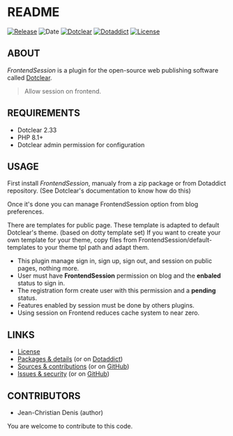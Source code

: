 # README

[![Release](https://img.shields.io/github/v/release/jcdenis/FrontendSession?color=lightblue)](https://git.dotclear.watch/JcDenis/FrontendSession/releases)
![Date](https://img.shields.io/github/release-date/jcdenis/FrontendSession?color=red)
[![Dotclear](https://img.shields.io/badge/dotclear-v2.33-137bbb.svg)](https://fr.dotclear.org/download)
[![Dotaddict](https://img.shields.io/badge/dotaddict-official-9ac123.svg)](https://plugins.dotaddict.org/dc2/details/FrontendSession)
[![License](https://img.shields.io/github/license/jcdenis/FrontendSession?color=white)](https://git.dotclear.watch/JcDenis/FrontendSession/src/branch/master/LICENSE)

## ABOUT

_FrontendSession_ is a plugin for the open-source web publishing software called [Dotclear](https://www.dotclear.org).

> Allow session on frontend.

## REQUIREMENTS

* Dotclear 2.33
* PHP 8.1+
* Dotclear admin permission for configuration

## USAGE

First install _FrontendSession_, manualy from a zip package or from 
Dotaddict repository. (See Dotclear's documentation to know how do this)

Once it's done you can manage FrontendSession option from blog preferences.

There are templates for public page. These template is adapted to 
default Dotclear's theme. (based on dotty template set)
If you want to create your own template for your theme, 
copy files from FrontendSession/default-templates 
to your theme tpl path and adapt them.

* This plugin manage sign in, sign up, sign out, and session on public pages, nothing more.
* User must have __FrontendSession__ permission on blog and the __enbaled__ status to sign in.
* The registration form create user with this permission and a __pending__ status.
* Features enabled by session must be done by others plugins.
* Using session on Frontend reduces cache system to near zero.

## LINKS

* [License](https://git.dotclear.watch/JcDenis/FrontendSession/src/branch/master/LICENSE)
* [Packages & details](https://git.dotclear.watch/JcDenis/FrontendSession/releases) (or on [Dotaddict](https://plugins.dotaddict.org/dc2/details/FrontendSession))
* [Sources & contributions](https://git.dotclear.watch/JcDenis/FrontendSession) (or on [GitHub](https://github.com/JcDenis/FrontendSession))
* [Issues & security](https://git.dotclear.watch/JcDenis/FrontendSession/issues) (or on [GitHub](https://github.com/JcDenis/FrontendSession/issues))

## CONTRIBUTORS

* Jean-Christian Denis (author)

You are welcome to contribute to this code.
